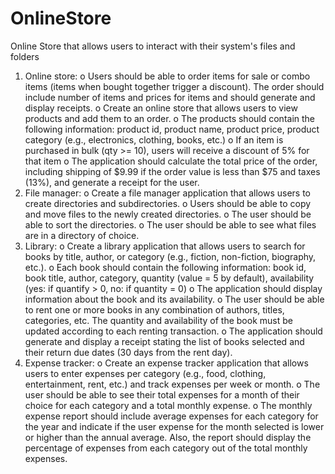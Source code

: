 # OnlineStore
Online Store that allows users to interact with their system's files and folders
1.	Online store: 
o	Users should be able to order items for sale or combo items (items when bought together trigger a discount). The order should include number of items and prices for items and should generate and display receipts.
o	Create an online store that allows users to view products and add them to an order.
o	The products should contain the following information: product id, product name, product price, product category (e.g., electronics, clothing, books, etc.)
o	If an item is purchased in bulk (qty >= 10), users will receive a discount of 5% for that item
o	The application should calculate the total price of the order, including shipping of $9.99 if the order value is less than $75 and taxes (13%), and generate a receipt for the user.
2.	File manager: 
o	Create a file manager application that allows users to create directories and subdirectories.
o	Users should be able to copy and move files to the newly created directories. 
o	The user should be able to sort the directories. 
o	The user should be able to see what files are in a directory of choice. 
3.	Library: 
o	Create a library application that allows users to search for books by title, author, or category (e.g., fiction, non-fiction, biography, etc.).
o	Each book should contain the following information: book id, book title, author, category, quantity (value = 5 by default), availability (yes: if quantify > 0, no: if quantity = 0)
o	The application should display information about the book and its availability. 
o	The user should be able to rent one or more books in any combination of authors, titles, categories, etc. The quantity and availability of the book must be updated according to each renting transaction.
o	The application should generate and display a receipt stating the list of books selected and their return due dates (30 days from the rent day).
4.	Expense tracker: 
o	Create an expense tracker application that allows users to enter expenses per category (e.g., food, clothing, entertainment, rent, etc.) and track expenses per week or month.
o	The user should be able to see their total expenses for a month of their choice for each category and a total monthly expense. 
o	The monthly expense report should include average expenses for each category for the year and indicate if the user expense for the month selected is lower or higher than the annual average. Also, the report should display the percentage of expenses from each category out of the total monthly expenses. 


